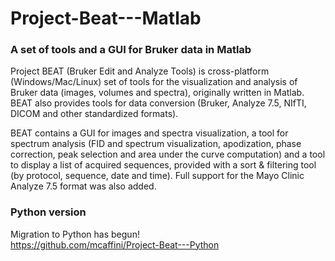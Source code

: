 # Project-Beat---Matlab
### A set of tools and a GUI for Bruker data in Matlab

Project BEAT (Bruker Edit and Analyze Tools) is cross-platform (Windows/Mac/Linux) set of tools for the visualization and
analysis of Bruker data (images, volumes and spectra), originally written in Matlab.
BEAT also provides tools for data conversion (Bruker, Analyze 7.5, NIfTI, DICOM and other standardized formats).

BEAT contains a GUI for images and spectra visualization, a tool for spectrum analysis (FID and spectrum visualization,
apodization, phase correction, peak selection and area under the curve computation) and a tool to display a list of acquired
sequences, provided with a sort & filtering tool (by protocol, sequence, date and time).
Full support for the Mayo Clinic Analyze 7.5 format was also added.

### Python version
Migration to Python has begun!  
https://github.com/mcaffini/Project-Beat---Python
